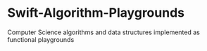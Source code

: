 # Swift-Algorithm-Playgrounds
Computer Science algorithms and data structures implemented as functional playgrounds
